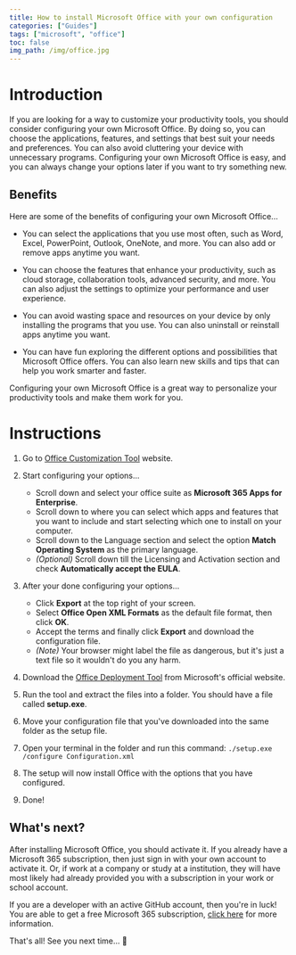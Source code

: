 ```yaml
---
title: How to install Microsoft Office with your own configuration
categories: ["Guides"]
tags: ["microsoft", "office"]
toc: false
img_path: /img/office.jpg
---
```


# Introduction

If you are looking for a way to customize your productivity tools, you should consider configuring your own Microsoft Office. By doing so, you can choose the applications, features, and settings that best suit your needs and preferences. You can also avoid cluttering your device with unnecessary programs. Configuring your own Microsoft Office is easy, and you can always change your options later if you want to try something new.

## Benefits

Here are some of the benefits of configuring your own Microsoft Office...

- You can select the applications that you use most often, such as Word, Excel, PowerPoint, Outlook, OneNote, and more. You can also add or remove apps anytime you want.

- You can choose the features that enhance your productivity, such as cloud storage, collaboration tools, advanced security, and more. You can also adjust the settings to optimize your performance and user experience.

- You can avoid wasting space and resources on your device by only installing the programs that you use. You can also uninstall or reinstall apps anytime you want.

- You can have fun exploring the different options and possibilities that Microsoft Office offers. You can also learn new skills and tips that can help you work smarter and faster.

Configuring your own Microsoft Office is a great way to personalize your productivity tools and make them work for you.

# Instructions

1. Go to [Office Customization Tool](https://config.office.com/deploymentsettings) website.

2. Start configuring your options...

    - Scroll down and select your office suite as **Microsoft 365 Apps for Enterprise**.
    - Scroll down to where you can select which apps and features that you want to include and start selecting which one to install on your computer.
    - Scroll down to the Language section and select the option **Match Operating System** as the primary language.
    -  *(Optional)* Scroll down till the Licensing and Activation section and check **Automatically accept the EULA**.

3. After your done configuring your options...

    - Click **Export** at the top right of your screen.
    - Select **Office Open XML Formats** as the default file format, then click **OK**.
    - Accept the terms and finally click **Export** and download the configuration file.
    - *(Note)* Your browser might label the file as dangerous, but it's just a text file so it wouldn't do you any harm.

4. Download the [Office Deployment Tool](https://microsoft.com/download/details.aspx?id=49117) from Microsoft's official website.

5. Run the tool and extract the files into a folder. You should have a file called **setup.exe**.

6. Move your configuration file that you've downloaded into the same folder as the setup file.

7. Open your terminal in the folder and run this command: `./setup.exe /configure Configuration.xml`

8. The setup will now install Office with the options that you have configured.

9. Done!

## What's next?

After installing Microsoft Office, you should activate it. If you already have a Microsoft 365 subscription, then just sign in with your own account to activate it. Or, if work at a company or study at a institution, they will have most likely had already provided you with a subscription in your work or school account.

If you are a developer with an active GitHub account, then you're in luck! You are able to get a free Microsoft 365 subscription, [click here](https://developer.microsoft.com/microsoft-365/dev-program) for more information.

That's all! See you next time... 👋